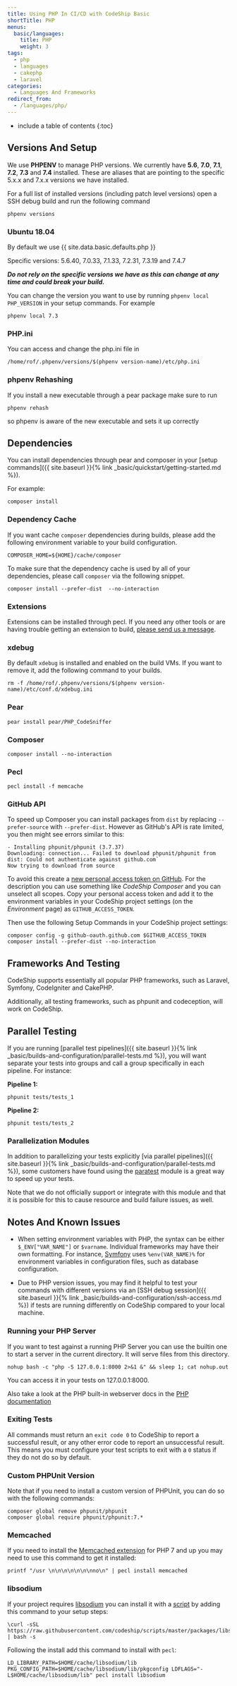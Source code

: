 ```yaml
---
title: Using PHP In CI/CD with CodeShip Basic
shortTitle: PHP
menus:
  basic/languages:
    title: PHP
    weight: 3
tags:
  - php
  - languages
  - cakephp
  - laravel
categories:
  - Languages And Frameworks
redirect_from:
  - /languages/php/
---
```


* include a table of contents
{:toc}

## Versions And Setup

We use **PHPENV** to manage PHP versions. We currently have **5.6**, **7.0**, **7.1**, **7.2**, **7.3** and **7.4** installed.
These are aliases that are pointing to the specific 5.x.x and 7.x.x versions we have installed.

For a full list of installed versions (including patch level versions) open a SSH debug build and run the following command

```shell
phpenv versions
```

### Ubuntu 18.04
By default we use {{ site.data.basic.defaults.php }}

Specific versions: 5.6.40, 7.0.33, 7.1.33, 7.2.31, 7.3.19 and 7.4.7

***Do not rely on the specific versions we have as this can change at any time and could break your build.***

You can change the version you want to use by running `phpenv local PHP_VERSION` in your setup commands.
For example

```shell
phpenv local 7.3
```

### PHP.ini

You can access and change the php.ini file in

```shell
/home/rof/.phpenv/versions/$(phpenv version-name)/etc/php.ini
```

### phpenv Rehashing

If you install a new executable through a pear package make sure to run

```shell
phpenv rehash
```

so phpenv is aware of the new executable and sets it up correctly

## Dependencies

You can install dependencies through pear and composer in your [setup commands]({{ site.baseurl }}{% link _basic/quickstart/getting-started.md %}).

For example:

```shell
composer install
```

### Dependency Cache

If you want cache `composer` dependencies during builds, please add the following environment variable to your build configuration.

```shell
COMPOSER_HOME=${HOME}/cache/composer
```

To make sure that the dependency cache is used by all of your dependencies, please call `composer` via the following snippet.

```shell
composer install --prefer-dist  --no-interaction
```

### Extensions

Extensions can be installed through pecl. If you need any other tools or are having trouble getting an extension to build, [please send us a message](https://helpdesk.codeship.com).

### xdebug

By default `xdebug` is installed and enabled on the build VMs. If you want to remove it, add the following command to your builds.

```shell
rm -f /home/rof/.phpenv/versions/$(phpenv version-name)/etc/conf.d/xdebug.ini
```

### Pear

```shell
pear install pear/PHP_CodeSniffer
```

### Composer

```shell
composer install --no-interaction
```

### Pecl

```shell
pecl install -f memcache
```

### GitHub API

To speed up Composer you can install packages from `dist` by replacing `--prefer-source` with `--prefer-dist`. However as GitHub's API is rate limited, you then might see errors similar to this:

```shell
- Installing phpunit/phpunit (3.7.37)
Downloading: connection... Failed to download phpunit/phpunit from dist: Could not authenticate against github.com`
Now trying to download from source
```

To avoid this create a [new personal access token on GitHub](https://github.com/settings/tokens/new). For the description you can use something like _CodeShip Composer_ and you can unselect all scopes. Copy your personal access token and add it to the environment variables in your CodeShip project settings (on the _Environment_ page) as `GITHUB_ACCESS_TOKEN`.

Then use the following Setup Commands in your CodeShip project settings:

```shell
composer config -g github-oauth.github.com $GITHUB_ACCESS_TOKEN
composer install --prefer-dist --no-interaction
```

## Frameworks And Testing

CodeShip supports essentially all popular PHP frameworks, such as Laravel, Symfony, CodeIgniter and CakePHP.

Additionally, all testing frameworks, such as phpunit and codeception, will work on CodeShip.

## Parallel Testing

If you are running [parallel test pipelines]({{ site.baseurl }}{% link _basic/builds-and-configuration/parallel-tests.md %}), you will want separate your tests into groups and call a group specifically in each pipeline. For instance:

**Pipeline 1:**
```shell
phpunit tests/tests_1
```

**Pipeline 2:**
```shell
phpunit tests/tests_2
```

### Parallelization Modules

In addition to parallelizing your tests explicitly [via parallel pipelines]({{ site.baseurl }}{% link _basic/builds-and-configuration/parallel-tests.md %}), some customers have found using the [paratest](https://github.com/brianium/paratest) module is a great way to speed up your tests.

Note that we do not officially support or integrate with this module and that it is possible for this to cause resource and build failure issues, as well.

## Notes And Known Issues

- When setting environment variables with PHP, the syntax can be either `$_ENV["VAR_NAME"]` or `$varname`. Individual frameworks may have their own formatting. For instance, [Symfony](https://symfony.com/doc/current/index.html) uses `%env(VAR_NAME)%` for environment variables in configuration files, such as database configuration.

- Due to PHP version issues, you may find it helpful to test your commands with different versions via an [SSH debug session]({{ site.baseurl }}{% link _basic/builds-and-configuration/ssh-access.md %}) if tests are running differently on CodeShip compared to your local machine.

### Running your PHP Server

If you want to test against a running PHP Server you can use the builtin one to
start a server in the current directory. It will serve files from this directory.

```shell
nohup bash -c "php -S 127.0.0.1:8000 2>&1 &" && sleep 1; cat nohup.out
```

You can access it in your tests on 127.0.0.1:8000.

Also take a look at the PHP built-in webserver docs in the
[PHP documentation](https://secure.php.net/manual/en/features.commandline.webserver.php)

### Exiting Tests

All commands must return an `exit code 0` to CodeShip to report a successful result, or any other error code to report an unsuccessful result. This means you must configure your test scripts to exit with a `0` status if they do not do so by default.

### Custom PHPUnit Version

Note that if you need to install a custom version of PHPUnit, you can do so with the following commands:

```shell
composer global remove phpunit/phpunit
composer global require phpunit/phpunit:7.*
```

### Memcached

If you need to install the [Memcached extension](https://pecl.php.net/package/memcached) for PHP 7 and up you may need to use this command to get it installed:

```
printf "/usr \n\n\n\n\n\n\nno\n" | pecl install memcached
```

### libsodium

If your project requires [libsodium](https://libsodium.org) you can install it with a [script](https://github.com/codeship/scripts/blob/master/packages/libsodium.sh) by adding this command to your setup steps:

```
\curl -sSL https://raw.githubusercontent.com/codeship/scripts/master/packages/libsodium.sh | bash -s
```

Following the install add this command to install with `pecl`:

```
LD_LIBRARY_PATH=$HOME/cache/libsodium/lib PKG_CONFIG_PATH=$HOME/cache/libsodium/lib/pkgconfig LDFLAGS="-L$HOME/cache/libsodium/lib" pecl install libsodium
```
